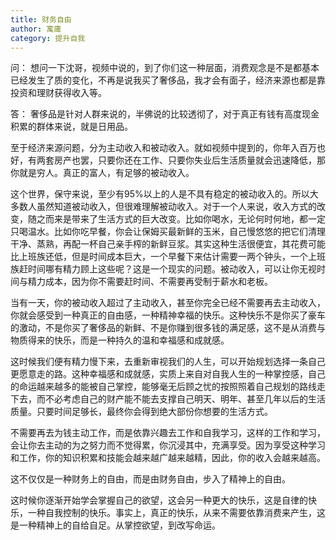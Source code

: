 ```yaml
---
title: 财务自由
author: 寓庸
category: 提升自我
---
```

问：
想问一下沈哥，视频中说的，到了你们这一种层面，消费观念是不是都基本已经发生了质的变化，不再是说我买了奢侈品，我才会有面子，经济来源也都是靠投资和理财获得收入等。

答：
奢侈品是针对人群来说的，半佛说的比较透彻了，对于真正有钱有高度现金积累的群体来说，就是日用品。

至于经济来源问题，分为主动收入和被动收入。就如视频中提到的，你年入百万也好，有两套房产也罢，只要你还在工作、只要你失业后生活质量就会迅速降低，那你就是穷人。真正的富人，有足够的被动收入。

这个世界，保守来说，至少有95%以上的人是不具有稳定的被动收入的。所以大多数人虽然知道被动收入，但很难理解被动收入。对于一个人来说，收入方式的改变，随之而来是带来了生活方式的巨大改变。比如你喝水，无论何时何地，都一定只喝温水。比如你吃早餐，你会让保姆买最新鲜的玉米，自己慢悠悠的把它们清理干净、蒸熟，再配一杯自己亲手榨的新鲜豆浆。其实这种生活很便宜，其花费可能比上班族还低，但是时间成本巨大，一个早餐下来估计需要一两个钟头，一个上班族赶时间哪有精力顾上这些呢？这是一个现实的问题。被动收入，可以让你无视时间与精力成本，因为你不需要赶时间、不需要再受制于薪水和老板。

当有一天，你的被动收入超过了主动收入，甚至你完全已经不需要再去主动收入，你就会感受到一种真正的自由感，一种精神幸福的快乐。这种快乐不是你买了豪车的激动，不是你买了奢侈品的新鲜、不是你赚到很多钱的满足感，这不是从消费与物质得来的快乐，而是一种持久的温和幸福感和成就感。

这时候我们便有精力慢下来，去重新审视我们的人生，可以开始规划选择一条自己更愿意走的路。这种幸福感和成就感，实质上来自对自我人生的一种掌控感，自己的命运越来越多的能被自己掌控，能够毫无后顾之忧的按照照着自己规划的路线走下去，而不必考虑自己的财产能不能去支撑自己明天、明年、甚至几年以后的生活质量。只要时间足够长，最终你会得到绝大部份你想要的生活方式。

不需要再去为钱主动工作，而是依靠兴趣去工作和自我学习，这样的工作和学习，会让你去主动的为之努力而不觉得累，你沉浸其中，充满享受。因为享受这种学习和工作，你的知识积累和技能会越来越广越来越精，因此，你的收入会越来越高。

这不仅仅是一种财务上的自由，而是由财务自由，步入了精神上的自由。

这时候你逐渐开始学会掌握自己的欲望，这会另一种更大的快乐，这是自律的快乐，一种自我控制的快乐。事实上，真正的快乐，从来不需要依靠消费来产生，这是一种精神上的自给自足。从掌控欲望，到改写命运。